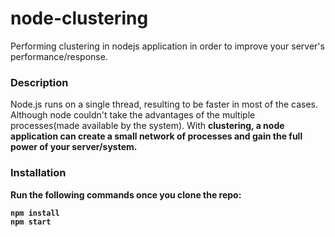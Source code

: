 # node-clustering
Performing clustering in nodejs application in order to improve your server's performance/response.

### Description
Node.js runs on a single thread, resulting to be faster in most of the cases. Although node couldn't take the advantages of the multiple processes(made available by the system). With <strong>clustering<strong>, a node application can create a small network of processes and gain the full power of your server/system.
  
### Installation

Run the following commands once you clone the repo:

```sh
npm install
npm start
